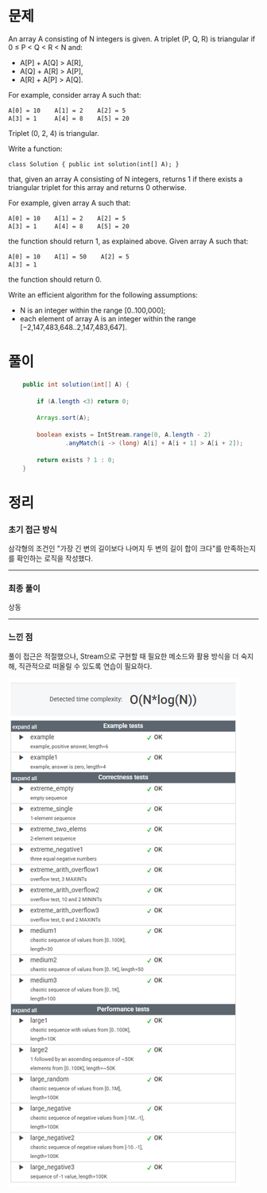 # 문제

An array A consisting of N integers is given. A triplet (P, Q, R) is triangular if 0 ≤ P < Q < R < N and:

* A[P] + A[Q] > A[R],
* A[Q] + A[R] > A[P],
* A[R] + A[P] > A[Q].

For example, consider array A such that:

    A[0] = 10    A[1] = 2    A[2] = 5
    A[3] = 1     A[4] = 8    A[5] = 20

Triplet (0, 2, 4) is triangular.

Write a function:

    class Solution { public int solution(int[] A); }

that, given an array A consisting of N integers, returns 1 if there exists a triangular triplet for this array and returns 0 otherwise.

For example, given array A such that:

    A[0] = 10    A[1] = 2    A[2] = 5
    A[3] = 1     A[4] = 8    A[5] = 20

the function should return 1, as explained above. Given array A such that:

    A[0] = 10    A[1] = 50    A[2] = 5
    A[3] = 1
the function should return 0.

Write an efficient algorithm for the following assumptions:

* N is an integer within the range [0..100,000];
* each element of array A is an integer within the range [−2,147,483,648..2,147,483,647].

# 풀이

```java
    public int solution(int[] A) {

        if (A.length <3) return 0;

        Arrays.sort(A);

        boolean exists = IntStream.range(0, A.length - 2)
                .anyMatch(i -> (long) A[i] + A[i + 1] > A[i + 2]);

        return exists ? 1 : 0;
    }
```

# 정리

### 초기 접근 방식

삼각형의 조건인 "가장 긴 변의 길이보다 나머지 두 변의 길이 합이 크다"를 만족하는지를 확인하는 로직을 작성했다.

---

### 최종 풀이

상동

---

### 느낀 점

풀이 접근은 적절했으나, Stream으로 구현할 때 필요한 메소드와 활용 방식을 더 숙지해, 직관적으로 떠올릴 수 있도록 연습이 필요하다.


![Triangle](../../../../images/img_Triangle.png)